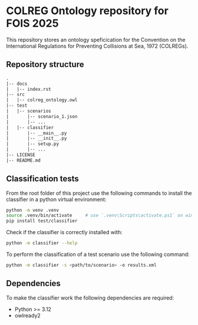 # COLREG Ontology repository for FOIS 2025

This repository stores an ontology speficication for the Convention on the International Regulations for Preventing Collisions at Sea, 1972 (COLREGs).

## Repository structure

```txt
.
|-- docs
|   |-- index.rst
|-- src
|   |-- colreg_ontology.owl
|-- test
|   |-- scenarios
|       |-- scenario_1.json
|       |-- ...
|   |-- classifier
|       |-- __main__.py
|       |-- __init__.py
|       |-- setup.py
|       |-- ...
|-- LICENSE
|-- README.md
```

## Classification tests

From the root folder of this project use the following commands to install the classifier in a python virtual environment:

```bash
python -m venv .venv
source .venv/bin/activate     # use `.venv\Scripts\activate.ps1` on windows
pip install test/classifier
```

Check if the classifier is correctly installed with:

```bash
python -m classifier --help
```

To perform the classification of a test scenario use the following command:

```bash
python -m classifier -s <path/to/scenario> -o results.xml
```

## Dependencies

To make the classifier work the following dependencies are required:
- Python >= 3.12
- owlready2
